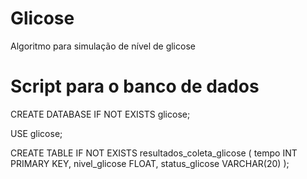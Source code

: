 # Glicose
Algoritmo para simulação de nível de glicose

# Script para o banco de dados

CREATE DATABASE IF NOT EXISTS glicose;

USE glicose;

CREATE TABLE IF NOT EXISTS resultados_coleta_glicose (
    tempo INT PRIMARY KEY,
    nivel_glicose FLOAT,
    status_glicose VARCHAR(20)
);

